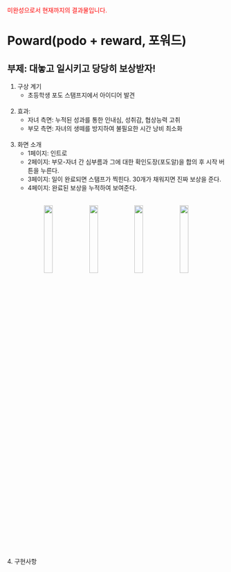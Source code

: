<span style="color:red">미완성으로서 현재까지의 결과물입니다.</span>

Poward(podo + reward, 포워드)
============================

부제: 대놓고 일시키고 당당히 보상받자!
----------------------------
1. 구상 계기
   * 초등학생 포도 스탬프지에서 아이디어 발견<br/><br/>
2. 효과:
   * 자녀 측면: 누적된 성과를 통한 인내심, 성취감, 협상능력 고취
   * 부모 측면: 자녀의 생떼를 방지하여 불필요한 시간 낭비 최소화<br/><br/>
3. 화면 소개
    * 1페이지: 인트로
    * 2페이지: 부모-자녀 간 심부름과 그에 대한 확인도장(포도알)을 합의 후 시작 버튼을 누른다.
    * 3페이지: 일이 완료되면 스탬프가 찍힌다. 30개가 채워지면 진짜 보상을 준다.
    * 4페이지: 완료된 보상을 누적하여 보여준다.<br/><br/>
<p align="center">
<img src = "https://user-images.githubusercontent.com/97016554/156489552-b347a1c4-0182-46f9-be77-9427275b613a.jpg" width="20%" height="20%">
<img src = "https://user-images.githubusercontent.com/97016554/156489621-99d06ed6-58ae-4ab1-b40c-350fc0327758.jpg" width="20%" height="20%">
<img src = "https://user-images.githubusercontent.com/97016554/156489889-c1eb0dfb-b74f-40bc-af17-894b56e446c0.jpg" width="20%" height="20%">
<img src = "https://user-images.githubusercontent.com/97016554/156490123-f11fa5e1-7cf5-42c2-8c0b-34c12a608f6d.jpg" width="20%" height="20%">
</p><br/>
4. 구현사항
